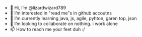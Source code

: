 - 👋 Hi, I’m @lizardwizard789
- 👀 I’m interested in "read me"s in github accoutns
- 🌱 I’m currently learning java, js, agile, pyhton, garen top, json
- 💞️ I’m looking to collaborate on nothing. i work alone
- 📫 How to reach me your feet duh :/

<!---
lizardwizard789/lizardwizard789 is a ✨ special (like me)✨ repository because its `README.md` (this file) appears on your GitHub profile.
You can click the Preview link to take a look at your changes.
--->
